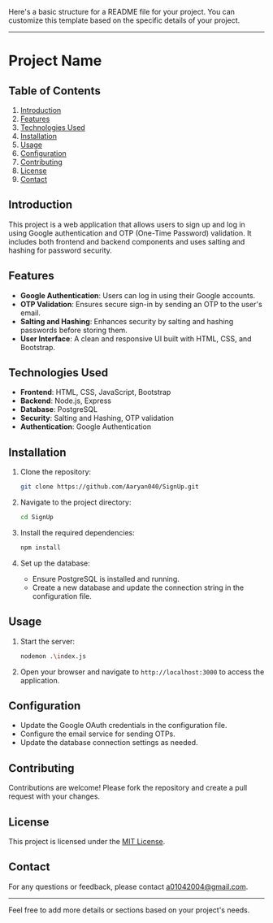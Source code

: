 Here's a basic structure for a README file for your project. You can customize this template based on the specific details of your project.

---

# Project Name

## Table of Contents
1. [Introduction](#introduction)
2. [Features](#features)
3. [Technologies Used](#technologies-used)
4. [Installation](#installation)
5. [Usage](#usage)
6. [Configuration](#configuration)
7. [Contributing](#contributing)
8. [License](#license)
9. [Contact](#contact)

## Introduction

This project is a web application that allows users to sign up and log in using Google authentication and OTP (One-Time Password) validation. It includes both frontend and backend components and uses salting and hashing for password security.

## Features

- **Google Authentication**: Users can log in using their Google accounts.
- **OTP Validation**: Ensures secure sign-in by sending an OTP to the user's email.
- **Salting and Hashing**: Enhances security by salting and hashing passwords before storing them.
- **User Interface**: A clean and responsive UI built with HTML, CSS, and Bootstrap.

## Technologies Used

- **Frontend**: HTML, CSS, JavaScript, Bootstrap
- **Backend**: Node.js, Express
- **Database**: PostgreSQL
- **Security**: Salting and Hashing, OTP validation
- **Authentication**: Google Authentication

## Installation

1. Clone the repository:

   ```bash
   git clone https://github.com/Aaryan040/SignUp.git
   ```

2. Navigate to the project directory:

   ```bash
   cd SignUp
   ```

3. Install the required dependencies:

   ```bash
   npm install
   ```

4. Set up the database:
   - Ensure PostgreSQL is installed and running.
   - Create a new database and update the connection string in the configuration file.

## Usage

1. Start the server:

   ```bash
   nodemon .\index.js
   ```

2. Open your browser and navigate to `http://localhost:3000` to access the application.

## Configuration

- Update the Google OAuth credentials in the configuration file.
- Configure the email service for sending OTPs.
- Update the database connection settings as needed.

## Contributing

Contributions are welcome! Please fork the repository and create a pull request with your changes.

## License

This project is licensed under the [MIT License](LICENSE).

## Contact

For any questions or feedback, please contact [a01042004@gmail.com](mailto:a01042004@gmail.com).

---

Feel free to add more details or sections based on your project's needs.

